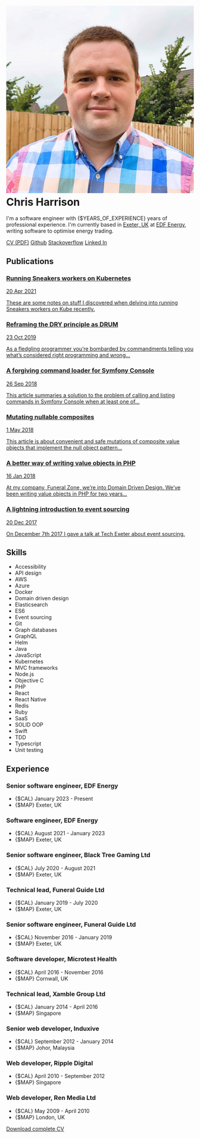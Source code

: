 # ![Chris Harrison](img/profile.jpg "Chris Harrison") Chris Harrison

<section>

<p id="shout-out" markdown="1">

I'm a software engineer with {$YEARS_OF_EXPERIENCE} years of professional experience.
I'm currently based in [Exeter, UK](https://www.flickr.com/photos/131736056@N05/35240658905) at [EDF Energy](https://edfenergy.com), writing software to optimise energy trading.

</p>

<nav id="buttons">
    <a href="chris-harrison-cv.pdf" target="_blank" class="ink-button"><i class="fa fa-download" aria-hidden="true"></i> CV (PDF)</a>
    <a href="https://github.com/chrisharrison" target="_blank" class="ink-button"><i class="fa fa-github" aria-hidden="true"></i> Github</a>
    <a href="https://stackoverflow.com/users/198123/chris-harrison" target="_blank" class="ink-button"><i class="fa fa-stack-overflow" aria-hidden="true"></i> Stackoverflow</a>
    <a href="https://linkedin.com/in/chris-harrison" target="_blank" class="ink-button"><i class="fa fa-linkedin-square" aria-hidden="true"></i> Linked In</a>
</nav>

</section>

<section id="publications" markdown="1">

## Publications

<div id="publication-list">

<div id="publication">
<a markdown="1" href="https://c-harrison.medium.com/running-sneakers-workers-on-kubernetes-f833126fef39" target="_blank">

### Running Sneakers workers on Kubernetes

20 Apr 2021

These are some notes on stuff I discovered when delving into running Sneakers workers on Kube recently.

</a>
</div>

<div id="publication">
<a markdown="1" href="https://c-harrison.medium.com/reframing-the-dry-principle-as-drum-b5fad0635408" target="_blank">

### Reframing the DRY principle as DRUM

23 Oct 2019

As a fledgling programmer you’re bombarded by commandments telling you what’s considered right programming and wrong...

</a>
</div>

<div id="publication">
<a markdown="1" href="https://c-harrison.medium.com/a-forgiving-command-loader-for-symfony-console-171dac5678a1" target="_blank">

### A forgiving command loader for Symfony Console

26 Sep 2018

This article summaries a solution to the problem of calling and listing commands in Symfony Console when at least one of...

</a>
</div>

<div id="publication">
<a markdown="1" href="https://c-harrison.medium.com/mutating-nullable-composites-198d6ff2d551" target="_blank">

### Mutating nullable composites

1 May 2018

This article is about convenient and safe mutations of composite value objects that implement the null object pattern...

</a>
</div>

<div id="publication">
<a markdown="1" href="https://c-harrison.medium.com/a-better-way-of-writing-value-objects-in-php-d4e224de133" target="_blank">

### A better way of writing value objects in PHP

16 Jan 2018

At my company, Funeral Zone, we’re into Domain Driven Design. We’ve been writing value objects in PHP for two years...

</a>
</div>

<div id="publication">
<a markdown="1" href="https://c-harrison.medium.com/a-lightning-introduction-to-event-sourcing-455cac8da05d" target="_blank">

### A lightning introduction to event sourcing

20 Dec 2017

On December 7th 2017 I gave a talk at Tech Exeter about event sourcing.

</a>
</div>

</div>

</section>

<section id="skills" markdown="1">

## Skills

* Accessibility
* API design
* AWS
* Azure
* Docker
* Domain driven design
* Elasticsearch
* ES6
* Event sourcing
* Git
* Graph databases
* GraphQL
* Helm
* Java
* JavaScript
* Kubernetes
* MVC frameworks
* Node.js
* Objective C
* PHP
* React
* React Native
* Redis
* Ruby
* SaaS
* SOLID OOP
* Swift
* TDD
* Typescript
* Unit testing

</section>

<section id="experience" markdown="1">

## Experience

### Senior software engineer, EDF Energy
* {$CAL} January 2023 - Present
* {$MAP} Exeter, UK

### Software engineer, EDF Energy
* {$CAL} August 2021 - January 2023
* {$MAP} Exeter, UK

### Senior software engineer, Black Tree Gaming Ltd

* {$CAL} July 2020 - August 2021
* {$MAP} Exeter, UK

### Technical lead, Funeral Guide Ltd

* {$CAL} January 2019 - July 2020
* {$MAP} Exeter, UK

### Senior software engineer, Funeral Guide Ltd

* {$CAL} November 2016 - January 2019
* {$MAP} Exeter, UK

### Software developer, Microtest Health

* {$CAL} April 2016 - November 2016
* {$MAP} Cornwall, UK

### Technical lead, Xamble Group Ltd

* {$CAL} January 2014 - April 2016
* {$MAP} Singapore

### Senior web developer, Induxive

* {$CAL} September 2012 - January 2014
* {$MAP} Johor, Malaysia

### Web developer, Ripple Digital

* {$CAL} April 2010 - September 2012
* {$MAP} Singapore

### Web developer, Ren Media Ltd

* {$CAL} May 2009 - April 2010
* {$MAP} London, UK

<p><a href="chris-harrison-cv.pdf" target="_blank" class="ink-button"><i class="fa fa-download" aria-hidden="true"></i> Download complete CV</a></p>

</section>
